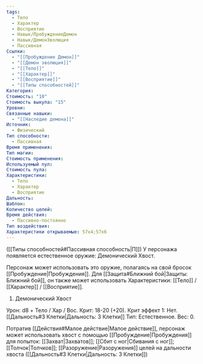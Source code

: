 ```yaml
---
tags:
  - Тело
  - Характер
  - Восприятие
  - Навык/ПробуждениеДемон
  - Навык/ДемонЭволюция
  - Пассивная
Ссылки:
  - "[[Пробуждение Демон]]"
  - "[[Демон эволюция]]"
  - "[[Тело]]"
  - "[[Характер]]"
  - "[[Восприятие]]"
  - "[[Типы способностей]]"
Категория: 
Стоимость: "10"
Стоимость выкупа: "15"
Уровни: 
Связанные навыки:
  - "[[Наследие демона]]"
Источник:
  - Физический
Тип способности:
  - Пассивная
Время применения: 
Тип магии: 
Стоимость применения: 
Используемый пул: 
Стоимость пула: 
Характеристики:
  - Тело
  - Характер
  - Восприятие
Дальность: 
Шаблон: 
Количество целей: 
Время действия:
  - Пассивно-постоянно
Тип воздействия: 
Характеристики открываемые: 57x4;57x6
---
```

([[Типы способностей#Пассивная способность|П]]) У персонажа появляется естественное оружие: Демонический Хвост.

Персонаж может использовать это оружие, полагаясь на свой бросок [[Пробуждение|Пробуждения]]. Для [[Защита#Ближний бой|Защиты: Ближний бой]], он также может использовать Характеристики: [[Тело]] / [[Характер]] / [[Восприятие]]. 

1. Демонический Хвост

Урон: d8 + Тело / Хар / Вос. Крит: 18-20 (+20). Крит эффект 1: Нет. [[Дальность#3 Клетки|Дальность: 3 Клетки]] Тип: Естественное. Вес: 0.

Потратив [[Действия#Малое действие|Малое действие]], персонаж может использовать хвост с помощью [[Пробуждение|Пробуждения]] для попыток: [[Захват|Захватов]]; [[Сбит с ног|Сбивания с ног]]; [[Толчок|Толчков]]; [[Разоружение|Разоружения]] целей на дальности хвоста ([[Дальность#3 Клетки|Дальность: 3 Клетки]])
